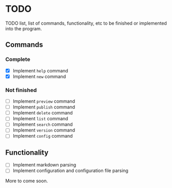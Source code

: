 # TODO
TODO list, list of commands, functionality, etc to be finished or implemented into the program.

## Commands

### Complete
- [x] Implement `help` command
- [x] Implement `new` command

### Not finished
- [ ] Implement `preview` command
- [ ] Implement `publish` command
- [ ] Implement `delete` command
- [ ] Implement `list` command
- [ ] Implement `search` command
- [ ] Implement `version` command
- [ ] Implement `config` command

## Functionality
- [ ] Implement markdown parsing
- [ ] Implement configuration and configuration file parsing

More to come soon.
